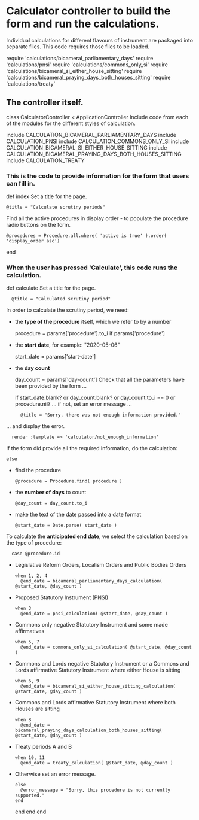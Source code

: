 # Calculator controller to build the form and run the calculations.

Individual calculations for different flavours of instrument are packaged into separate files. This code requires those files to be loaded.

require 'calculations/bicameral_parliamentary_days'
require 'calculations/pnsi'
require 'calculations/commons_only_si'
require 'calculations/bicameral_si_either_house_sitting'
require 'calculations/bicameral_praying_days_both_houses_sitting'
require 'calculations/treaty'
## The controller itself.

class CalculatorController < ApplicationController
Include code from each of the modules for the different styles of calculation.

  include CALCULATION_BICAMERAL_PARLIAMENTARY_DAYS
  include CALCULATION_PNSI
  include CALCULATION_COMMONS_ONLY_SI
  include CALCULATION_BICAMERAL_SI_EITHER_HOUSE_SITTING
  include CALCULATION_BICAMERAL_PRAYING_DAYS_BOTH_HOUSES_SITTING
  include CALCULATION_TREATY
### This is the code to provide information for the form that users can fill in.

  def index
Set a title for the page.

    @title = "Calculate scrutiny periods"
Find all the active procedures in display order - to populate the procedure radio buttons on the form.

    @procedures = Procedure.all.where( 'active is true' ).order( 'display_order asc')
  end
### When the user has pressed 'Calculate', this code runs the calculation.

  def calculate
Set a title for the page.

	  @title = "Calculated scrutiny period"
In order to calculate the scrutiny period, we need:

* the **type of the procedure** itself, which we refer to by a number

    procedure = params['procedure'].to_i if params['procedure']
* the **start date**, for example: "2020-05-06"

    start_date = params['start-date']
* the **day count**

    day_count = params['day-count']
Check that all the parameters have been provided by the form ...

    if start_date.blank? or day_count.blank? or day_count.to_i == 0 or procedure.nil?
... if not, set an error message ...

	    @title = "Sorry, there was not enough information provided."
... and display the error.

      render :template => 'calculator/not_enough_information'
If the form did provide all the required information, do the calculation:

    else
* find the procedure

      @procedure = Procedure.find( procedure )
* the **number of days** to count

      @day_count = day_count.to_i
* make the text of the date passed into a date format

      @start_date = Date.parse( start_date )
To calculate the **anticipated end date**, we select the calculation based on the type of procedure:

      case @procedure.id
* Legislative Reform Orders, Localism Orders and Public Bodies Orders

      when 1, 2, 4
        @end_date = bicameral_parliamentary_days_calculation( @start_date, @day_count )
* Proposed Statutory Instrument (PNSI)

      when 3
        @end_date = pnsi_calculation( @start_date, @day_count )
* Commons only negative Statutory Instrument and some made affirmatives

      when 5, 7
        @end_date = commons_only_si_calculation( @start_date, @day_count )
* Commons and Lords negative Statutory Instrument or a Commons and Lords affirmative Statutory Instrument where either House is sitting

      when 6, 9
        @end_date = bicameral_si_either_house_sitting_calculation( @start_date, @day_count ) 
* Commons and Lords affirmative Statutory Instrument where both Houses are sitting

      when 8
        @end_date = bicameral_praying_days_calculation_both_houses_sitting( @start_date, @day_count )
* Treaty periods A and B

      when 10, 11
        @end_date = treaty_calculation( @start_date, @day_count )
* Otherwise set an error message.

      else
        @error_message = "Sorry, this procedure is not currently supported."
      end
    end
  end
end